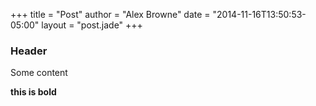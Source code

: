+++
title = "Post"
author = "Alex Browne"
date = "2014-11-16T13:50:53-05:00"
layout = "post.jade"
+++

### Header

Some content

**this is bold**
